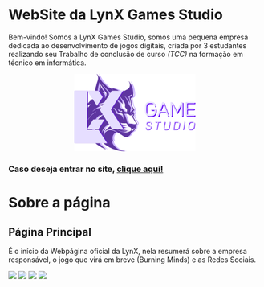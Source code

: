# WebSite da LynX Games Studio

Bem-vindo! Somos a LynX Games Studio, somos uma pequena empresa dedicada ao desenvolvimento de jogos digitais, criada por 3 estudantes realizando seu Trabalho de conclusão de curso *(TCC)* na formação em técnico em informática.

<p align="center">
  <img src="/imagem/logo-branco.svg" width="48%">
</p>

### Caso deseja entrar no site, [clique aqui!](https://lynxgamestudio.github.io/Lynx-Game-Studio-Oficial/)

# Sobre a página
## Página Principal
É o início da Webpágina oficial da LynX, nela resumerá sobre a empresa responsável, o jogo que virá em breve (Burning Minds) e as Redes Sociais.

<img src="https://github.com/lynxgamestudio/LynX-Game-Studio/assets/169953320/6b87b7ae-2493-45fb-9593-6fe69ce1447d" width="50%">
<img src="https://github.com/lynxgamestudio/LynX-Game-Studio/assets/169953320/ba6c3506-91bc-43ce-987d-a259a176f7f7" width="50%">
<img src="https://github.com/user-attachments/assets/ce0e34e2-2cfa-4f51-8773-990222707bd4" width="50%">
<img src="https://github.com/user-attachments/assets/ed67f732-dadf-4e9d-a443-d2405727c248" width="50%">

